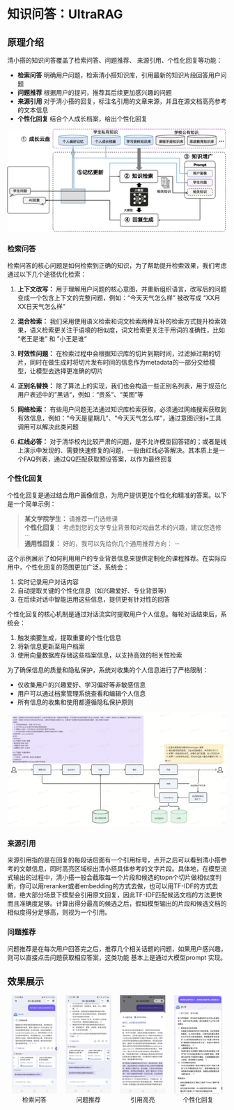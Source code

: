 # 知识问答：UltraRAG

## 原理介绍
清小搭的知识问答覆盖了检索问答、问题推荐、 来源引用、个性化回复等功能：   
- **检索问答**  明确用户问题，检索清小搭知识库，引用最新的知识片段回答用户问题  
- **问题推荐** 根据用户的提问，推荐其后续更加感兴趣的问题   
- **来源引用** 对于清小搭的回复，标注名引用的文章来源，并且在源文档高亮参考的文本信息  
- **个性化回复** 结合个人成长档案，给出个性化回复   

![清小搭知识问答链路](../assets/imgs/rag.png)


### 检索问答
检索问答的核心问题是如何检索到正确的知识，为了帮助提升检索效果，我们考虑通过以下几个途径优化检索：
  
1. **上下文改写：** 用于理解用户问题的核心意图，并重新组织语言，改写后的问题变成一个包含上下文的完整问题，例如：“今天天气怎么样”  被改写成 “XX月XX日天气怎么样”    

2. **混合检索：** 我们采用使用语义检索和词文检索两种互补的检索方式提升检索效果，语义检索更关注于语境的相似度，词文检索更关注于用词的准确性，比如 “老王是谁” 和 ”小王是谁“  

3. **时效性问题：** 在检索过程中会根据知识库的切片到期时间，过滤掉过期的切片，同时在做生成时将切片发布时间的信息作为metadata的一部分交给模型，让模型去选择更准确的切片   

4. **正别名替换：** 除了算法上的实现，我们也会构造一些正别名列表，用于规范化用户表述中的”黑话“，例如：“贵系”、“美图”等   

5. **网络检索：** 有些用户问题无法通过知识库检索获取，必须通过网络搜索获取到有效信息，例如：“今天是星期几”、“今天天气怎么样”，通过意图识别+工具调用可以解决此类问题   

6. **红线必答：** 对于清华校内比较严肃的问题，是不允许模型回答错的；或者是线上演示中发现的、需要快速修复的问题，一般由红线必答解决。其本质上是一个FAQ列表，通过QQ匹配获取预设答案，以作为最终回复   


### 个性化回复
个性化回复是通过结合用户画像信息，为用户提供更加个性化和精准的答案。以下是一个简单示例：

> **某文学院学生：** 请推荐一门选修课   
> **个性化回复：** 考虑到您的文学专业背景和对戏曲艺术的兴趣，建议您选修 ···    
> **通用性回复：** 好的，我可以先给你几个通用推荐方向： ···

这个示例展示了如何利用用户的专业背景信息来提供定制化的课程推荐。在实际应用中，个性化回复的范围更加广泛，系统会：

1. 实时记录用户对话内容
2. 自动提取关键的个性化信息（如兴趣爱好、专业背景等）
3. 在后续对话中智能运用这些信息，提供更有针对性的回答

个性化回复的核心机制是通过对话流实时提取用户个人信息。每轮对话结束后，系统会：

1. 触发摘要生成，提取重要的个性化信息
2. 将新信息更新至用户档案
3. 使用向量数据库存储这些档案信息，以支持高效的相关性检索

为了确保信息的质量和隐私保护，系统对收集的个人信息进行了严格限制：

- 仅收集用户的兴趣爱好、学习偏好等非敏感信息
- 用户可以通过档案管理系统查看和编辑个人信息
- 所有信息的收集和使用都遵循隐私保护原则

![清小搭知识问答链路](../assets/imgs/memory.png)


### 来源引用
来源引用指的是在回复的每段话后面有一个引用标号，点开之后可以看到清小搭参考的文献信息，同时高亮区域标出清小搭具体参考的文字片段。具体地，在模型流式输出的过程中，清小搭一般会截取每一个片段和候选的topn个切片做相似度判断，你可以用reranker或者embedding的方式去做，也可以用TF-IDF的方式去做，绝大部分场景下模型会引用原文回复，因此TF-IDF匹配候选文档的方法更快而且准确度足够。计算出得分最高的候选之后，假如模型输出的片段和候选文档的相似度得分足够高，则视为一个引用。


### 问题推荐
问题推荐是在每次用户回答完之后，推荐几个相关话题的问题，如果用户感兴趣，则可以直接点击问题获取相应答案，这类功能 基本上是通过大模型prompt 实现。

## 效果展示
<div style="display: flex; justify-content: space-around;">
  <figure style="margin: 0 10px;">
    <img src="../assets/imgs/answer.png" alt="检索问答" style="width: 100%;">
    <figcaption style="text-align: center;"> 检索问答 </figcaption>
  </figure>
  <figure style="margin: 0 10px;">
    <img src="../assets/imgs/next_query.png" alt="问题推荐" style="width: 100%;">
    <figcaption style="text-align: center;"> 问题推荐 </figcaption>
  </figure>
  <figure style="margin: 0 10px;">
    <img src="../assets/imgs/citation.png" alt="引用高亮" style="width: 100%;">
    <figcaption style="text-align: center;"> 引用高亮 </figcaption>
  </figure>
  <figure style="margin: 0 10px;">
    <img src="../assets/imgs/personal.png" alt="个性化回复" style="width: 100%;">
    <figcaption style="text-align: center;"> 个性化回复 </figcaption>
  </figure>
</div>


